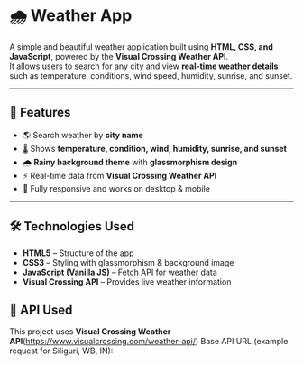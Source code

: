 
# 🌧 Weather App  

A simple and beautiful weather application built using **HTML, CSS, and JavaScript**, powered by the **Visual Crossing Weather API**.  
It allows users to search for any city and view **real-time weather details** such as temperature, conditions, wind speed, humidity, sunrise, and sunset.  

---

## 🚀 Features  
- 🌎 Search weather by **city name**  
- 🌡 Shows **temperature, condition, wind, humidity, sunrise, and sunset**  
- 🌧 **Rainy background theme** with **glassmorphism design**  
- ⚡ Real-time data from **Visual Crossing Weather API**  
- 📱 Fully responsive and works on desktop & mobile  

---

## 🛠️ Technologies Used  
- **HTML5** – Structure of the app  
- **CSS3** – Styling with glassmorphism & background image  
- **JavaScript (Vanilla JS)** – Fetch API for weather data  
- **Visual Crossing API** – Provides live weather information  

## 🔑 API Used  
This project uses **Visual Crossing Weather API**(https://www.visualcrossing.com/weather-api/) 
Base API URL (example request for Siliguri, WB, IN):  
